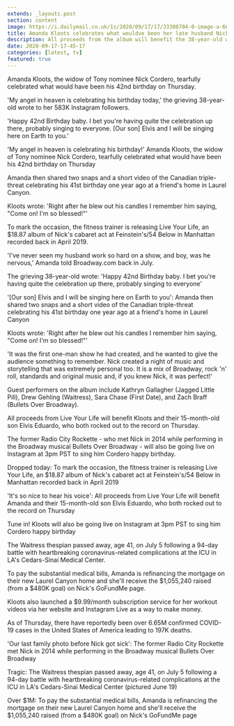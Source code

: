 ```yaml
---
extends: _layouts.post
section: content
image: https://i.dailymail.co.uk/1s/2020/09/17/17/33308704-0-image-a-66_1600360420542.jpg 
title: Amanda Kloots celebrates what wouldve been her late husband Nick Corderos 42nd birthday 
description: All proceeds from the album will benefit the 38-year-old widow and their 15-month-old son Elvis Eduardo 
date: 2020-09-17-17-45-17 
categories: [latest, tv] 
featured: true 
--- 
```

Amanda Kloots, the widow of Tony nominee Nick Cordero, tearfully celebrated what would have been his 42nd birthday on Thursday.

'My angel in heaven is celebrating his birthday today,' the grieving 38-year-old wrote to her 583K Instagram followers.

'Happy 42nd Birthday baby. I bet you're having quite the celebration up there, probably singing to everyone. [Our son] Elvis and I will be singing here on Earth to you.'

'My angel in heaven is celebrating his birthday!' Amanda Kloots, the widow of Tony nominee Nick Cordero, tearfully celebrated what would have been his 42nd birthday on Thursday

Amanda then shared two snaps and a short video of the Canadian triple-threat celebrating his 41st birthday one year ago at a friend's home in Laurel Canyon.

Kloots wrote: 'Right after he blew out his candles I remember him saying, "Come on! I'm so blessed!"'

To mark the occasion, the fitness trainer is releasing Live Your Life, an $18.87 album of Nick's cabaret act at Feinstein's/54 Below in Manhattan recorded back in April 2019.

'I've never seen my husband work so hard on a show, and boy, was he nervous,' Amanda told Broadway.com back in July.

The grieving 38-year-old wrote: 'Happy 42nd Birthday baby. I bet you're having quite the celebration up there, probably singing to everyone'

'[Our son] Elvis and I will be singing here on Earth to you': Amanda then shared two snaps and a short video of the Canadian triple-threat celebrating his 41st birthday one year ago at a friend's home in Laurel Canyon

Kloots wrote: 'Right after he blew out his candles I remember him saying, "Come on! I'm so blessed!"' 

'It was the first one-man show he had created, and he wanted to give the audience something to remember. Nick created a night of music and storytelling that was extremely personal too. It is a mix of Broadway, rock 'n' roll, standards and original music and, if you knew Nick, it was perfect!'

Guest performers on the album include Kathryn Gallagher (Jagged Little Pill), Drew Gehling (Waitress), Sara Chase (First Date), and Zach Braff (Bullets Over Broadway).

All proceeds from Live Your Life will benefit Kloots and their 15-month-old son Elvis Eduardo, who both rocked out to the record on Thursday.

The former Radio City Rockette - who met Nick in 2014 while performing in the Broadway musical Bullets Over Broadway - will also be going live on Instagram at 3pm PST to sing him Cordero happy birthday.

Dropped today: To mark the occasion, the fitness trainer is releasing Live Your Life, an $18.87 album of Nick's cabaret act at Feinstein's/54 Below in Manhattan recorded back in April 2019

'It's so nice to hear his voice': All proceeds from Live Your Life will benefit Amanda and their 15-month-old son Elvis Eduardo, who both rocked out to the record on Thursday

Tune in! Kloots will also be going live on Instagram at 3pm PST to sing him Cordero happy birthday

The Waitress thespian passed away, age 41, on July 5 following a 94-day battle with heartbreaking coronavirus-related complications at the ICU in LA's Cedars-Sinai Medical Center.

To pay the substantial medical bills, Amanda is refinancing the mortgage on their new Laurel Canyon home and she'll receive the $1,055,240 raised (from a $480K goal) on Nick's GoFundMe page.

Kloots also launched a $9.99/month subscription service for her workout videos via her website and Instagram Live as a way to make money.

As of Thursday, there have reportedly been over 6.65M confirmed COVID-19 cases in the United States of America leading to 197K deaths.  

'Our last family photo before Nick got sick': The former Radio City Rockette met Nick in 2014 while performing in the Broadway musical Bullets Over Broadway 

Tragic: The Waitress thespian passed away, age 41, on July 5 following a 94-day battle with heartbreaking coronavirus-related complications at the ICU in LA's Cedars-Sinai Medical Center (pictured June 19)

Over $1M: To pay the substantial medical bills, Amanda is refinancing the mortgage on their new Laurel Canyon home and she'll receive the $1,055,240 raised (from a $480K goal) on Nick's GoFundMe page


